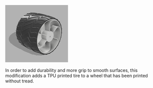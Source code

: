  ![Tire and Wheel](/Images/Wheel.png?raw=true "Tire and Wheel")
 <p>
In order to add durability and more grip to smooth surfaces, this modification adds a TPU printed tire to a wheel that has been printed without tread.
 </p>
 

